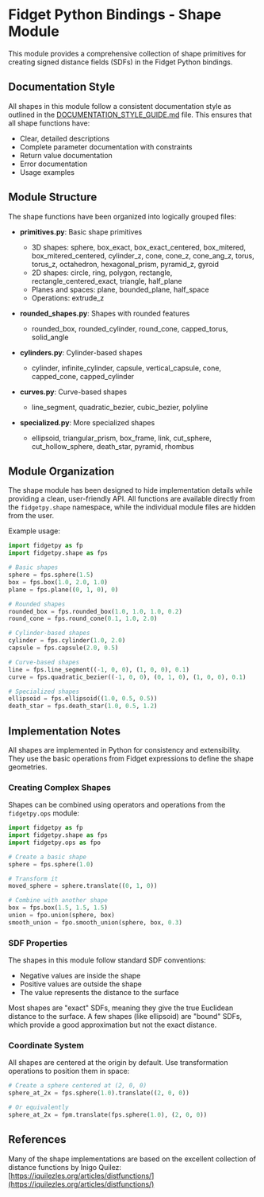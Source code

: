 # Fidget Python Bindings - Shape Module

This module provides a comprehensive collection of shape primitives for creating signed distance fields (SDFs) in the Fidget Python bindings.

## Documentation Style

All shapes in this module follow a consistent documentation style as outlined in the [DOCUMENTATION_STYLE_GUIDE.md](./DOCUMENTATION_STYLE_GUIDE.md) file. This ensures that all shape functions have:

- Clear, detailed descriptions
- Complete parameter documentation with constraints
- Return value documentation
- Error documentation
- Usage examples

## Module Structure

The shape functions have been organized into logically grouped files:

- **primitives.py**: Basic shape primitives
  - 3D shapes: sphere, box_exact, box_exact_centered, box_mitered, box_mitered_centered, cylinder_z, cone, cone_z, cone_ang_z, torus, torus_z, octahedron, hexagonal_prism, pyramid_z, gyroid
  - 2D shapes: circle, ring, polygon, rectangle, rectangle_centered_exact, triangle, half_plane
  - Planes and spaces: plane, bounded_plane, half_space
  - Operations: extrude_z

- **rounded_shapes.py**: Shapes with rounded features
  - rounded_box, rounded_cylinder, round_cone, capped_torus, solid_angle

- **cylinders.py**: Cylinder-based shapes
  - cylinder, infinite_cylinder, capsule, vertical_capsule, cone, capped_cone, capped_cylinder

- **curves.py**: Curve-based shapes
  - line_segment, quadratic_bezier, cubic_bezier, polyline

- **specialized.py**: More specialized shapes
  - ellipsoid, triangular_prism, box_frame, link, cut_sphere, cut_hollow_sphere, death_star, pyramid, rhombus

## Module Organization

The shape module has been designed to hide implementation details while providing a clean, user-friendly API. All functions are available directly from the `fidgetpy.shape` namespace, while the individual module files are hidden from the user.

Example usage:

```python
import fidgetpy as fp
import fidgetpy.shape as fps

# Basic shapes
sphere = fps.sphere(1.5)
box = fps.box(1.0, 2.0, 1.0)
plane = fps.plane((0, 1, 0), 0)

# Rounded shapes
rounded_box = fps.rounded_box(1.0, 1.0, 1.0, 0.2)
round_cone = fps.round_cone(0.1, 1.0, 2.0)

# Cylinder-based shapes
cylinder = fps.cylinder(1.0, 2.0)
capsule = fps.capsule(2.0, 0.5)

# Curve-based shapes
line = fps.line_segment((-1, 0, 0), (1, 0, 0), 0.1)
curve = fps.quadratic_bezier((-1, 0, 0), (0, 1, 0), (1, 0, 0), 0.1)

# Specialized shapes
ellipsoid = fps.ellipsoid((1.0, 0.5, 0.5))
death_star = fps.death_star(1.0, 0.5, 1.2)
```

## Implementation Notes

All shapes are implemented in Python for consistency and extensibility. They use the basic operations from Fidget expressions to define the shape geometries.

### Creating Complex Shapes

Shapes can be combined using operators and operations from the `fidgetpy.ops` module:

```python
import fidgetpy as fp
import fidgetpy.shape as fps
import fidgetpy.ops as fpo

# Create a basic shape
sphere = fps.sphere(1.0)

# Transform it
moved_sphere = sphere.translate((0, 1, 0))

# Combine with another shape
box = fps.box(1.5, 1.5, 1.5)
union = fpo.union(sphere, box)
smooth_union = fpo.smooth_union(sphere, box, 0.3)
```

### SDF Properties

The shapes in this module follow standard SDF conventions:
- Negative values are inside the shape
- Positive values are outside the shape
- The value represents the distance to the surface

Most shapes are "exact" SDFs, meaning they give the true Euclidean distance to the surface. A few shapes (like ellipsoid) are "bound" SDFs, which provide a good approximation but not the exact distance.

### Coordinate System

All shapes are centered at the origin by default. Use transformation operations to position them in space:

```python
# Create a sphere centered at (2, 0, 0)
sphere_at_2x = fps.sphere(1.0).translate((2, 0, 0))

# Or equivalently
sphere_at_2x = fpm.translate(fps.sphere(1.0), (2, 0, 0))
```

## References

Many of the shape implementations are based on the excellent collection of distance functions by Inigo Quilez:
[https://iquilezles.org/articles/distfunctions/](https://iquilezles.org/articles/distfunctions/)